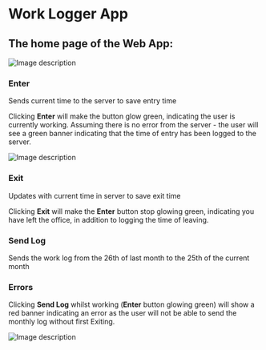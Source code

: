 # Work Logger App #

## The home page of the Web App: ##

![Image description](https://github.com/Dor256/WorkHoursLogger-Server/blob/master/src/main/resources/static/UI.png)

### Enter ###
Sends current time to the server to save entry time

Clicking **Enter** will make the button glow green, indicating the user is currently working.
Assuming there is no error from the server - the user will see a green banner indicating that the time
of entry has been logged to the server.

![Image description](https://github.com/Dor256/WorkHoursLogger-Server/blob/master/src/main/resources/static/UI_Entry.PNG)

### Exit ###
Updates with current time in server to save exit time

Clicking **Exit** will make the **Enter** button stop glowing green, indicating you have left the office, 
in addition to logging the time of leaving.

### Send Log ###
Sends the work log from the 26th of last month to the 25th of the current month


### Errors ###
Clicking **Send Log** whilst working (**Enter** button glowing green) will show a red banner indicating
an error as the user will not be able to send the monthly log without first Exiting.

![Image description](https://github.com/Dor256/WorkHoursLogger-Server/blob/master/src/main/resources/static/UI_Error.PNG)